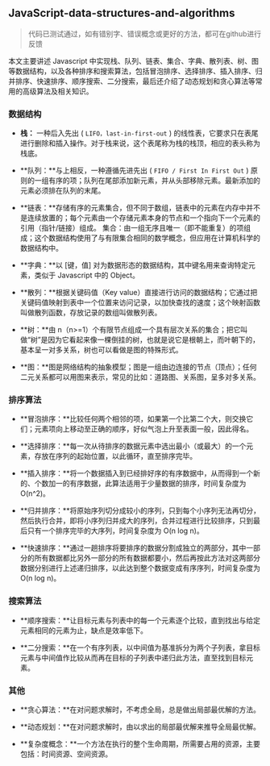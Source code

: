 ## JavaScript-data-structures-and-algorithms

> 代码已测试通过，如有错别字、错误概念或更好的方法，都可在github进行反馈

本文主要讲述 Javascript 中实现栈、队列、链表、集合、字典、散列表、树、图等数据结构，以及各种排序和搜索算法，包括冒泡排序、选择排序、插入排序、归并排序、快速排序、顺序搜索、二分搜索，最后还介绍了动态规划和贪心算法等常用的高级算法及相关知识。

### 数据结构

* **栈：** 一种后入先出 ( `LIFO，last-in-first-out` ) 的线性表，它要求只在表尾进行删除和插入操作。对于栈来说，这个表尾称为栈的栈顶，相应的表头称为栈底。

* **队列：**与上相反，一种遵循先进先出 ( `FIFO / First In First Out` ) 原则的一组有序的项；队列在尾部添加新元素，并从头部移除元素。最新添加的元素必须排在队列的末尾。

* **链表：**存储有序的元素集合，但不同于数组，链表中的元素在内存中并不是连续放置的；每个元素由一个存储元素本身的节点和一个指向下一个元素的引用（指针/链接）组成。
集合：由一组无序且唯一（即不能重复）的项组成；这个数据结构使用了与有限集合相同的数学概念，但应用在计算机科学的数据结构中。

* **字典：**以 [键，值] 对为数据形态的数据结构，其中键名用来查询特定元素，类似于 Javascript 中的 Object。

* **散列：**根据关键码值（Key value）直接进行访问的数据结构；它通过把关键码值映射到表中一个位置来访问记录，以加快查找的速度；这个映射函数叫做散列函数，存放记录的数组叫做散列表。

* **树：**由 n（n>=1）个有限节点组成一个具有层次关系的集合；把它叫做“树”是因为它看起来像一棵倒挂的树，也就是说它是根朝上，而叶朝下的，基本呈一对多关系，树也可以看做是图的特殊形式。

* **图：**图是网络结构的抽象模型；图是一组由边连接的节点（顶点）；任何二元关系都可以用图来表示，常见的比如：道路图、关系图，呈多对多关系。

### 排序算法

* **冒泡排序：**比较任何两个相邻的项，如果第一个比第二个大，则交换它们；元素项向上移动至正确的顺序，好似气泡上升至表面一般，因此得名。

* **选择排序：**每一次从待排序的数据元素中选出最小（或最大）的一个元素，存放在序列的起始位置，以此循环，直至排序完毕。

* **插入排序：**将一个数据插入到已经排好序的有序数据中，从而得到一个新的、个数加一的有序数据，此算法适用于少量数据的排序，时间复杂度为 O(n^2)。

* **归并排序：**将原始序列切分成较小的序列，只到每个小序列无法再切分，然后执行合并，即将小序列归并成大的序列，合并过程进行比较排序，只到最后只有一个排序完毕的大序列，时间复杂度为 O(n log n)。

* **快速排序：**通过一趟排序将要排序的数据分割成独立的两部分，其中一部分的所有数据都比另外一部分的所有数据都要小，然后再按此方法对这两部分数据分别进行上述递归排序，以此达到整个数据变成有序序列，时间复杂度为 O(n log n)。

### 搜索算法

* **顺序搜索：**让目标元素与列表中的每一个元素逐个比较，直到找出与给定元素相同的元素为止，缺点是效率低下。

* **二分搜索：**在一个有序列表，以中间值为基准拆分为两个子列表，拿目标元素与中间值作比较从而再在目标的子列表中递归此方法，直至找到目标元素。


### 其他

* **贪心算法：**在对问题求解时，不考虑全局，总是做出局部最优解的方法。

* **动态规划：**在对问题求解时，由以求出的局部最优解来推导全局最优解。

* **复杂度概念：**一个方法在执行的整个生命周期，所需要占用的资源，主要包括：时间资源、空间资源。
